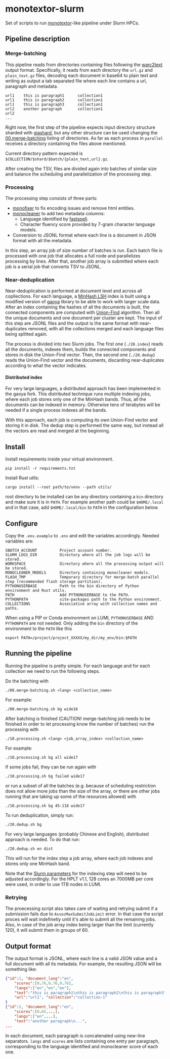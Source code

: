 # monotextor-slurm
Set of scripts to run [monotextor](https://github.com/bitextor/monotextor)-like pipeline under Slurm HPCs.


## Pipeline description
### Merge-batching
This pipeline reads from directories containing files following the [warc2text](https://github.com/bitextor/warc2text) output format.
Specifically, it reads from each directory the `url.gz` and `plain_text.gz` files,
decoding each document in base64 to plain text and writing as output a tab separated file where each line contains a url, paragraph and metadata.
```
url1    this is paragraph1      collection1
url1    this is paragraph2      collection1
url1    this is paragraph3      collection1
url2    another paragraph       collection1
url2
...
```
Right now, the first step of the pipeline expects input directory structure sharded with [giashard](https://github.com/paracrawl/giashard), but any other structure can be used changing the [00.merge-batching](https://github.com/hplt-project/monotextor-slurm/blob/2dc38e1b822b69f5405fa753aa1fb9065ac8201a/00.merge-batching#L48) listing of directories.
As far as each process in `parallel` receives a directory containing the files above mentioned.

Current directory pattern expected is `$COLLECTION/$shard/$batch/{plain_text,url}.gz`.

After creating the TSV, files are divided again into batches of similar size and balance the scheduling and parallelization of the processing step.

### Processing
The processing step consists of three parts:
 - [monofixer](https://github.com/bitextor/bifixer) to fix encoding issues and remove html entities.
 - [monocleaner](https://github.com/bitextor/monocleaner) to add two metadata columns:
   - Language identified by [fastspell](https://github.com/mbanon/fastspell).
   - Character fluency score provided by 7-gram character language models.
 - Conversion to JSONL format where each line is a document in JSON format with all the metadata.

In this step, an array job of size number of batches is run.
Each batch file is processed with one job that allocates a full node and parallelizes processing by lines.
After that, another job array is submitted where each job is a serial job that converts TSV to JSONL.

### Near-deduplication
Near-deduplication is performed at document level and across all copllections.
For each language, a [MinHash LSH](https://ekzhu.com/datasketch/lsh.html) index is built using a modified version of [gaoya](https://github.com/ZJaume/gaoya/tree/large_scale) library to be able to work with larger scale data.
After an index containing the hashes of all the documents is built, the connected components are computed with [Union-Find](https://en.wikipedia.org/wiki/Disjoint-set_data_structure) algorithm.
Then all the unique documents and one document per cluster are kept.
The input of this step are JSONL files and the output is the same format with near-duplicates removed, with all the collections merged and each language files being splitted again.

The process is divided into two Slurm jobs.
The first one (`./20.index`) reads all the documents, indexes them, builds the connected components and stores in disk the Union-Find vector.
Then, the second one (`./20.dedup`) reads the Union-Find vector and the documents, discarding near-duplicates according to what the vector indicates.

#### Distributed index
For very large languages, a distributed approach has been implemented in the gaoya fork.
This distributed technique runs multiple indexing jobs, where each job stores only one of the MinHash bands.
Thus, all the documents can be indexed in memory.
Otherwise tens of terabytes will be needed if a single process indexes all the bands.

With this approach, each job is computing its own Union-Find vector and storing it in disk.
The dedup step is performed the same way, but instead all the vectors are read and merged at the beginning.

## Install
Install requirements inside your virtual environment.
```
pip install -r requirements.txt
```

Install Rust utils:
```
cargo install --root path/to/venv --path utils/
```
root directory to be installed can be any directory containing a `bin` directory and make sure it is in `PATH`.
For example another path could be `$HOME/.local` and in that case, add `$HOME/.local/bin` to `PATH` in the configuration below.

## Configure
Copy the `.env.example` to `.env` and edit the variables accordingly.
Needed variables are:
```
SBATCH_ACCOUNT          Project account number.
SLURM_LOGS_DIR          Directory where all the job logs will be stored.
WORKSPACE               Directory where all the processing output will be stored.
MONOCLEANER_MODELS      Directory containing monocleaner models.
FLASH_TMP               Temporary directory for merge-batch parallel step (recommended flash storage partition).
PYTHONUSERBASE          Path to the bin directory of Python environment and Rust utils.
PATH                    Add PYTHONUSERBASE to the PATH.
PYTHONPATH              site-packages path to the Python environment.
COLLECTIONS             Associative array with collection names and paths.
```

When using a PIP or Conda environment on LUMI, `PYTHONUSERBASE` AND `PYTHONPATH` are not needed.
Only adding the `bin` directory of the environment to the `PATH` like this
```
export PATH=/project/project_XXXXX/my_dir/my_env/bin:$PATH
```


## Running the pipeline
Running the pipeline is pretty simple.
For each language and for each collection we need to run the following steps.

Do the batching with
```
./00.merge-batching.sh <lang> <collection_name>
```
For example:
```
./00.merge-batching.sh bg wide16
```

After batching is finished (CAUTION! merge-batching job needs to be finished in order to let processing know the number of batches) run the processing with
```
./10.processing.sh <lang> <job_array_index> <collection_name>
```
For example:
```
./10.processing.sh bg all wide17
```

If some jobs fail, they can be run again with
```
./10.processing.sh bg failed wide17
```
or run a subset of all the batches (e.g. because of scheduling restriction does not allow more jobs than the size of the array, or there are other jobs running that are taking up some of the resources allowed) with
```
./10.processing.sh bg 45-118 wide17
```

To run deduplication, simply run:
```
./20.dedup.sh bg
```

For very large languages (probably Chinese and English), distributed approach is needed. To do that run:
```
./20.dedup.sh en dist
```
This will run for the index step a job array, where each job indexes and stores only one MinHash band.

Note that the [Slurm parameters](https://github.com/hplt-project/monotextor-slurm/blob/0c66e74db65acc489b2cb7b712d558a0cebe4f42/20.index#L8) for the indexing step will need to be adjusted accordingly.
For the HPLT v1.1, 128 cores an 7000MB per core were used, in order to use 1TB nodes in LUMI.

### Retrying
The proecessing script also takes care of waiting and retrying submit if a submission fails due to `AssocMaxSubmitJobLimit` error.
In that case the script proces will wait indefinetly until it's able to submit all the remaining jobs.
Also, in case of the job array index being larger than the limit (currently 120), it will submit them in groups of 60.


## Output format
The output format is JSONL, where each line is a valid JSON value and a full document with all its metadata.
For example, the resulting JSON will be something like:
```json
{"id":1, "document_lang":"en", 
    "scores":[0.76,0.76,0.76],
    "langs":["en","en","en"],
    "text":"this is paragraph1\nthis is paragraph2\nthis is paragraph3",
    "url":"url1", "collection":"collection-1" 
}
{"id":2, "document_lang":"en",
    "scores":[0.65,...],
    "langs":["en",...],
    "text":"another paragraph\n...",
...
```
In each document, each paragraph is concatenated using new-line separators.
`langs` and `scores` are lists containing one entry per paragraph, corresponding to the language identified and monocleaner score of each one.
